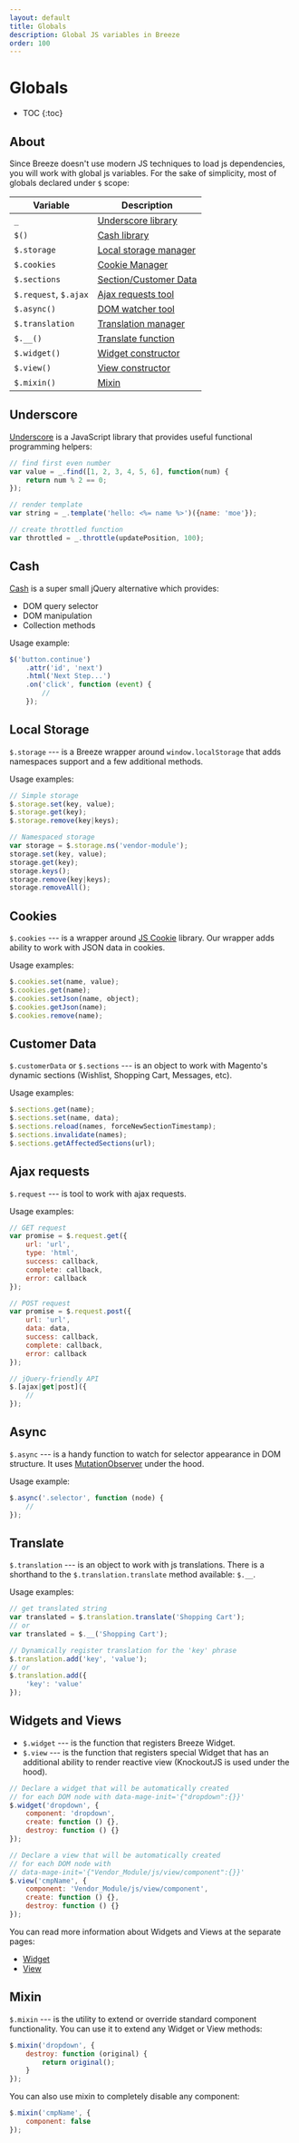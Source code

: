```yaml
---
layout: default
title: Globals
description: Global JS variables in Breeze
order: 100
---
```


# Globals

* TOC
{:toc}

## About

Since Breeze doesn't use modern JS techniques to load js dependencies, you will
work with global js variables. For the sake of simplicity, most of globals declared
under `$` scope:

Variable            | Description
--------------------|----------------
`_`                 | [Underscore library](#underscore)
`$()`               | [Cash library](#cash)
`$.storage`         | [Local storage manager](#local-storage)
`$.cookies`         | [Cookie Manager](#cookies)
`$.sections`        | [Section/Customer Data](#customer-data)
`$.request`, `$.ajax` | [Ajax requests tool](#ajax-requests)
`$.async()`         | [DOM watcher tool](#async)
`$.translation`     | [Translation manager](#translate)
`$.__()`            | [Translate function](#translate)
`$.widget()`        | [Widget constructor](#widgets-and-views)
`$.view()`          | [View constructor](#widgets-and-views)
`$.mixin()`         | [Mixin](#mixin)

## Underscore

[Underscore](https://underscorejs.org/) is a JavaScript library that provides
useful functional programming helpers:

```js
// find first even number
var value = _.find([1, 2, 3, 4, 5, 6], function(num) {
    return num % 2 == 0;
});

// render template
var string = _.template('hello: <%= name %>')({name: 'moe'});

// create throttled function
var throttled = _.throttle(updatePosition, 100);
```

## Cash

[Cash](https://github.com/fabiospampinato/cash) is a super small jQuery
alternative which provides:

 -  DOM query selector
 -  DOM manipulation
 -  Collection methods

Usage example:

```js
$('button.continue')
    .attr('id', 'next')
    .html('Next Step...')
    .on('click', function (event) {
        //
    });
```

## Local Storage

`$.storage` --- is a Breeze wrapper around `window.localStorage` that adds
namespaces support and a few additional methods.

Usage examples:

```js
// Simple storage
$.storage.set(key, value);
$.storage.get(key);
$.storage.remove(key|keys);

// Namespaced storage
var storage = $.storage.ns('vendor-module');
storage.set(key, value);
storage.get(key);
storage.keys();
storage.remove(key|keys);
storage.removeAll();
```

## Cookies

`$.cookies` --- is a wrapper around [JS Cookie](https://github.com/js-cookie/js-cookie)
library. Our wrapper adds ability to work with JSON data in cookies.

Usage examples:

```js
$.cookies.set(name, value);
$.cookies.get(name);
$.cookies.setJson(name, object);
$.cookies.getJson(name);
$.cookies.remove(name);
```

## Customer Data

`$.customerData` or `$.sections` --- is an object to work with Magento's dynamic
sections (Wishlist, Shopping Cart, Messages, etc).

Usage examples:

```js
$.sections.get(name);
$.sections.set(name, data);
$.sections.reload(names, forceNewSectionTimestamp);
$.sections.invalidate(names);
$.sections.getAffectedSections(url);
```

## Ajax requests

`$.request` --- is tool to work with ajax requests.

Usage examples:

```js
// GET request
var promise = $.request.get({
    url: 'url',
    type: 'html',
    success: callback,
    complete: callback,
    error: callback
});

// POST request
var promise = $.request.post({
    url: 'url',
    data: data,
    success: callback,
    complete: callback,
    error: callback
});

// jQuery-friendly API
$.[ajax|get|post]({
    //
});
```

## Async

`$.async` --- is a handy function to watch for selector appearance in DOM structure.
It uses [MutationObserver](https://developer.mozilla.org/en-US/docs/Web/API/MutationObserver)
under the hood.

Usage example:

```js
$.async('.selector', function (node) {
    //
});
```

## Translate

`$.translation` --- is an object to work with js translations. There is a shorthand
to the `$.translation.translate` method available: `$.__`.

Usage examples:

```js
// get translated string
var translated = $.translation.translate('Shopping Cart');
// or
var translated = $.__('Shopping Cart');

// Dynamically register translation for the 'key' phrase
$.translation.add('key', 'value');
// or
$.translation.add({
    'key': 'value'
});
```

## Widgets and Views

 -  `$.widget` --- is the function that registers Breeze Widget.
 -  `$.view` --- is the function that registers special Widget that has an
    additional ability to render reactive view (KnockoutJS is used under the hood).

```js
// Declare a widget that will be automatically created
// for each DOM node with data-mage-init='{"dropdown":{}}'
$.widget('dropdown', {
    component: 'dropdown',
    create: function () {},
    destroy: function () {}
});

// Declare a view that will be automatically created
// for each DOM node with
// data-mage-init='{"Vendor_Module/js/view/component":{}}'
$.view('cmpName', {
    component: 'Vendor_Module/js/view/component',
    create: function () {},
    destroy: function () {}
});
```

You can read more information about Widgets and Views at the separate pages:

 -  [Widget](/widgets)
 -  [View](/views)

## Mixin

`$.mixin` --- is the utility to extend or override standard component functionality.
You can use it to extend any Widget or View methods:

```js
$.mixin('dropdown', {
    destroy: function (original) {
        return original();
    }
});
```

You can also use mixin to completely disable any component:

```js
$.mixin('cmpName', {
    component: false
});
```
